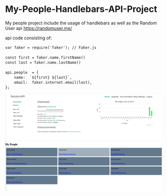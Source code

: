 # My-People-Handlebars-API-Project
My people project include the usage of handlebars as well as the Random User api
https://randomuser.me/

api code consisting of:
```
var faker = require('faker'); // Faker.js

const first = faker.name.firstName()
const last = faker.name.lastName()

api.people  = {
    name:  `${first} ${last}`,
    email:  faker.internet.email(last),
};
```

![random-api](Random-api.png)
![my-people](My-People.png)
